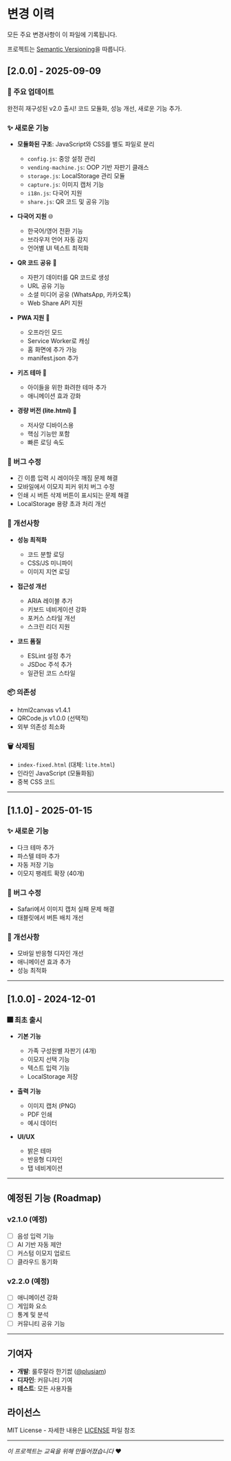 # 변경 이력

모든 주요 변경사항이 이 파일에 기록됩니다.

프로젝트는 [Semantic Versioning](https://semver.org/)을 따릅니다.

## [2.0.0] - 2025-09-09

### 🎉 주요 업데이트

완전히 재구성된 v2.0 출시! 코드 모듈화, 성능 개선, 새로운 기능 추가.

### ✨ 새로운 기능

- **모듈화된 구조**: JavaScript와 CSS를 별도 파일로 분리
  - `config.js`: 중앙 설정 관리
  - `vending-machine.js`: OOP 기반 자판기 클래스
  - `storage.js`: LocalStorage 관리 모듈
  - `capture.js`: 이미지 캡처 기능
  - `i18n.js`: 다국어 지원
  - `share.js`: QR 코드 및 공유 기능

- **다국어 지원** 🌐
  - 한국어/영어 전환 기능
  - 브라우저 언어 자동 감지
  - 언어별 UI 텍스트 최적화

- **QR 코드 공유** 📱
  - 자판기 데이터를 QR 코드로 생성
  - URL 공유 기능
  - 소셜 미디어 공유 (WhatsApp, 카카오톡)
  - Web Share API 지원

- **PWA 지원** 📲
  - 오프라인 모드
  - Service Worker로 캐싱
  - 홈 화면에 추가 가능
  - manifest.json 추가

- **키즈 테마** 🎈
  - 아이들을 위한 화려한 테마 추가
  - 애니메이션 효과 강화

- **경량 버전 (lite.html)** 🎯
  - 저사양 디바이스용
  - 핵심 기능만 포함
  - 빠른 로딩 속도

### 🐛 버그 수정

- 긴 이름 입력 시 레이아웃 깨짐 문제 해결
- 모바일에서 이모지 피커 위치 버그 수정
- 인쇄 시 버튼 삭제 버튼이 표시되는 문제 해결
- LocalStorage 용량 초과 처리 개선

### 👾 개선사항

- **성능 최적화**
  - 코드 분할 로딩
  - CSS/JS 미니파이
  - 이미지 지연 로딩

- **접근성 개선**
  - ARIA 레이블 추가
  - 키보드 네비게이션 강화
  - 포커스 스타일 개선
  - 스크린 리더 지원

- **코드 품질**
  - ESLint 설정 추가
  - JSDoc 주석 추가
  - 일관된 코드 스타일

### 📦 의존성

- html2canvas v1.4.1
- QRCode.js v1.0.0 (선택적)
- 외부 의존성 최소화

### 🗑 삭제됨

- `index-fixed.html` (대체: `lite.html`)
- 인라인 JavaScript (모듈화됨)
- 중복 CSS 코드

---

## [1.1.0] - 2025-01-15

### ✨ 새로운 기능

- 다크 테마 추가
- 파스텔 테마 추가
- 자동 저장 기능
- 이모지 팽레트 확장 (40개)

### 🐛 버그 수정

- Safari에서 이미지 캡처 실패 문제 해결
- 태블릿에서 버튼 배치 개선

### 👾 개선사항

- 모바일 반응형 디자인 개선
- 애니메이션 효과 추가
- 성능 최적화

---

## [1.0.0] - 2024-12-01

### 🎆 최초 출시

- **기본 기능**
  - 가족 구성원별 자판기 (4개)
  - 이모지 선택 기능
  - 텍스트 입력 기능
  - LocalStorage 저장

- **출력 기능**
  - 이미지 캡처 (PNG)
  - PDF 인쇄
  - 예시 데이터

- **UI/UX**
  - 밝은 테마
  - 반응형 디자인
  - 탭 네비게이션

---

## 예정된 기능 (Roadmap)

### v2.1.0 (예정)
- [ ] 음성 입력 기능
- [ ] AI 기반 자동 제안
- [ ] 커스텀 이모지 업로드
- [ ] 클라우드 동기화

### v2.2.0 (예정)
- [ ] 애니메이션 강화
- [ ] 게임화 요소
- [ ] 통계 및 분석
- [ ] 커뮤니티 공유 기능

---

## 기여자

- **개발**: 룰루랄라 한기쌄 ([@plusiam](https://github.com/plusiam))
- **디자인**: 커뮤니티 기여
- **테스트**: 모든 사용자들

## 라이선스

MIT License - 자세한 내용은 [LICENSE](LICENSE) 파일 참조

---

*이 프로젝트는 교육을 위해 만들어졌습니다* ❤️